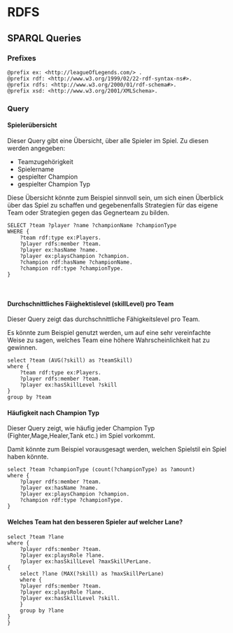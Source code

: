 # RDFS

## SPARQL Queries

### Prefixes
    @prefix ex: <http://leagueOfLegends.com/> .
    @prefix rdf: <http://www.w3.org/1999/02/22-rdf-syntax-ns#>.
    @prefix rdfs: <http://www.w3.org/2000/01/rdf-schema#>.
    @prefix xsd: <http://www.w3.org/2001/XMLSchema>.

### Query
#### Spielerübersicht
Dieser Query gibt eine Übersicht, über alle Spieler im Spiel. Zu diesen werden angegeben:
- Teamzugehörigkeit
- Spielername
- gespielter Champion
- gespielter Champion Typ

Diese Übersicht könnte zum Beispiel sinnvoll sein, um sich einen Überblick über das Spiel zu schaffen und gegebenenfalls Strategien für das eigene Team oder Strategien gegen das Gegnerteam zu bilden.

    SELECT ?team ?player ?name ?championName ?championType
    WHERE {
        ?team rdf:type ex:Players.
        ?player rdfs:member ?team.
        ?player ex:hasName ?name.
        ?player ex:playsChampion ?champion.
        ?champion rdf:hasName ?championName.
        ?champion rdf:type ?championType.
    }
<br>

#### Durchschnittliches Fäighektislevel (skillLevel) pro Team
Dieser Query zeigt das durchschnittliche Fähigkeitslevel pro Team.

Es könnte zum Beispiel genutzt werden, um auf eine sehr vereinfachte Weise zu sagen, welches Team eine höhere Wahrscheinlichkeit hat zu gewinnen.

    select ?team (AVG(?skill) as ?teamSkill)
    where {
        ?team rdf:type ex:Players.
        ?player rdfs:member ?team.
        ?player ex:hasSkillLevel ?skill
    }
    group by ?team

#### Häufigkeit nach Champion Typ

Dieser Query zeigt, wie häufig jeder Champion Typ (Fighter,Mage,Healer,Tank etc.) im Spiel vorkommt.

Damit könnte zum Beispiel vorausgesagt werden, welchen Spielstil ein Spiel haben könnte.

    select ?team ?championType (count(?championType) as ?amount)
    where {
        ?player rdfs:member ?team.
        ?player ex:hasName ?name.
        ?player ex:playsChampion ?champion.
        ?champion rdf:type ?championType.
    }

#### Welches Team hat den besseren Spieler auf welcher Lane?
    select ?team ?lane
    where {
        ?player rdfs:member ?team.
        ?player ex:playsRole ?lane.
        ?player ex:hasSkillLevel ?maxSkillPerLane.
    {
        select ?lane (MAX(?skill) as ?maxSkillPerLane)
        where {
        ?player rdfs:member ?team.
        ?player ex:playsRole ?lane.
        ?player ex:hasSkillLevel ?skill.
        }
        group by ?lane
    }
    }
